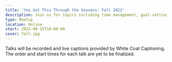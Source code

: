 ```yaml
---
title: 'You Got This Through the Seasons: Fall 2022'
description: Join us for topics including time management, goal-setting, and working with ADHD.
type: Meetup
location: Online
start: 2022-09-15T18:00:00
cover: fall.jpg
---
```


Talks will be recorded and live captions provided by White Coat Captioning. The order and start times for each talk are yet to be finalized.

<event-session
    title="Welcome To You Got This Through the Seasons"
    start="2022-09-15T17:00:00Z">
</event-session>

<event-session
    title="Not Knowing Is Part Of Learning"
    :speakers="['ramon-huidobro']"
    description="We oftentimes find ourselves confronted with new, situations in our careers that at a first glance are daunting, impossible even. How are we supposed to ever learn something if we don't even know where to start? Is learning even a part of the job? In this session, let's examine how vital a step of learning it is not to know, and how our tech careers are a continuous learning process.">
</event-session>

<event-session
    title="Understanding Your Relationship With Time"
    :speakers="['carol-huang']"
    description="Your time is literally all you have in this world. You can’t guarantee health, you can’t guarantee happiness, you can’t even guarantee existing — but while you do have life on this earth, time is what you have. Let’s talk about some tools for identifying what you can (and can’t!) change about your day, and take a little bit of time to reexamine your relationship with time.">
</event-session>

<event-session
    title="WTF are OKRs"
    :speakers="['michael-heap']"
    description="Setting Objectives and Key Results (OKRs) is a common and important part of leading your team - making sure everyone knows what you're working towards. But they can be tricky to get right, and even harder to help others understand. If you're a leader that's ever searched for 'What do OKRs look like?', this talk's for you! We'll start with what OKRs are, how they're measured, and how they should cascade through a business to make sure everyone is on the same page. We'll also cover how to use OKRs to work on what you actually want, not just what others want you to do.">
</event-session>

<event-session
    title="Interview Your Next Manager"
    :speakers="['marcos-placona', 'amy-dickens']"
    description="Interviews are a two-way process, but it's more than just company fit. Your manager is your biggest advocate, but fill your great opportunity with endless challenges. In this talk, we'll cover why and how to interview your next manager as part of your job-hunting process to make sure you end up in a healthy and productive environment.">
</event-session>
